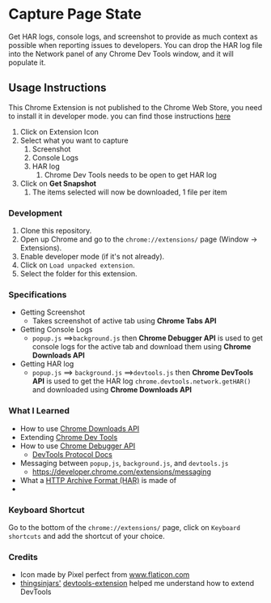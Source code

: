 # Capture Page State

Get HAR logs, console logs, and screenshot to provide as much context as possible when reporting issues to developers. You can drop the HAR log file into the Network panel of any Chrome Dev Tools window, and it will populate it. 

## Usage Instructions
This Chrome Extension is not published to the Chrome Web Store, you need to install it in developer mode. you can find those instructions [here](#keyboard-shortcut)

1. Click on Extension Icon
2. Select what you want to capture
   1. Screenshot
   2. Console Logs
   3. HAR log
      1. Chrome Dev Tools needs to be open to get HAR log
3. Click on **Get Snapshot**
   1. The items selected will now be downloaded, 1 file per item

### Development
1. Clone this repository.
1. Open up Chrome and go to the `chrome://extensions/` page (Window → Extensions).
1. Enable developer mode (if it's not already).
1. Click on `Load unpacked extension`.
1. Select the folder for this extension.

### Specifications
* Getting Screenshot
  * Takes screenshot of active tab using **Chrome Tabs API**
* Getting Console Logs
  * `popup.js` ==>`background.js` then **Chrome Debugger API** is used to get console logs for the active tab and download them using **Chrome Downloads API**
* Getting HAR log
  * `popup.js` ==> `background.js` ==>`devtools.js` then **Chrome DevTools API** is used to get the HAR log `chrome.devtools.network.getHAR()` and downloaded using **Chrome Downloads API**

### What I Learned
* How to use [Chrome Downloads API](https://developer.chrome.com/extensions/downloads)
* Extending [Chrome Dev Tools](https://developer.chrome.com/extensions/devtools)
* How to use [Chrome Debugger API](https://developer.chrome.com/extensions/debugger)
    * [DevTools Protocol Docs](https://chromedevtools.github.io/devtools-protocol/)
* Messaging between `popup,js`, `background.js`, and `devtools.js`
  * https://developer.chrome.com/extensions/messaging
* What a [HTTP Archive Format (HAR)](http://www.softwareishard.com/blog/har-12-spec/) is made of
* 

### Keyboard Shortcut
Go to the bottom of the `chrome://extensions/` page, click on `Keyboard shortcuts` and add the shortcut of your choice.

### Credits
* Icon made by Pixel perfect from www.flaticon.com
* [thingsinjars'](https://github.com/thingsinjars) [devtools-extension](https://github.com/thingsinjars/devtools-extension) helped me understand how to extend DevTools